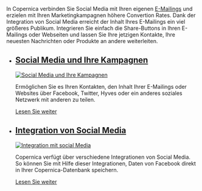In Copernica verbinden Sie Social Media mit Ihren eigenen
[E-Mailings](./emailings.md "E-Mailings")
und erzielen mit Ihren Marketingkampagnen höhere Convertion Rates. Dank
der Integration von Social Media erreicht der Inhalt Ihres E-Mailings
ein viel größeres Publikum. Integrieren Sie einfach die Share-Buttons in
Ihren E-Mailings oder Webseiten und lassen Sie Ihre jetzigen Kontakte,
Ihre neuesten Nachrichten oder Produkte an andere weiterleiten.

-   [Social Media und Ihre Kampagnen](./social-media-and-your-campaigns.md "Social Media und Ihre Kampagnen")
    --------------------------------------------------------------------------------------------------------------------------------------------------

    [![Social Media und Ihre
    Kampagnen](Copernicacom/de-social-01-thumb.png "Social Media und Ihre Kampagnen")](./social-media-and-your-campaigns.md)

    Ermöglichen Sie es Ihren Kontakten, den Inhalt Ihrer E-Mailings oder
    Websites über Facebook, Twitter, Hyves oder ein anderes soziales
    Netzwerk mit anderen zu teilen.

    [Lesen Sie weiter](./social-media-and-your-campaigns.md "Social Media und Ihre Kampagnen")

-   [Integration von Social Media](./integration-with-social-media.md "Integration mit social Media")
    -----------------------------------------------------------------------------------------------------------------------------------------

    [![Integration mit social
    Media](Copernicacom/de-social-02-thumb.png "Integration mit social Media")](./integration-with-social-media.md)

    Copernica verfügt über verschiedene Integrationen von Social Media.
    So können Sie mit Hilfe dieser Integrationen, Daten von Facebook
    direkt in Ihrer Copernica-Datenbank speichern.

    [Lesen Sie weiter](./integration-with-social-media.md "Integration mit social Media")


